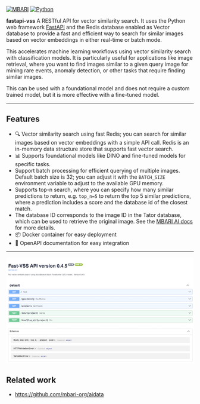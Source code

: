 [![MBARI](https://www.mbari.org/wp-content/uploads/2014/11/logo-mbari-3b.png)](http://www.mbari.org)
[![Python](https://img.shields.io/badge/language-Python-blue.svg)](https://www.python.org/downloads/)

**fastapi-vss** A RESTful API for vector similarity search.  It uses the Python web framework [FastAPI](https://fastapi.tiangolo.com/)
and the Redis database enabled as Vector database to provide a fast and efficient way to search for similar images
based on vector embeddings in either real-time or batch mode.

This accelerates machine learning workflows using vector similarity search with classification models.
It is particularly useful for applications like image retrieval, where you want to find images similar to a given query image
for mining rare events, anomaly detection, or other tasks that require finding similar images.

This can be used with a foundational model and does not require a custom trained model, but it is more effective with a fine-tuned model.

---

## Features

- 🔍 Vector similarity search using fast Redis; you can search for similar images based on vector embeddings with a simple API call. Redis is an in-memory data structure store that supports fast vector search.
- 📊 Supports foundational models like DINO and fine-tuned models for specific tasks.
- Support batch processing for efficient querying of multiple images. Default batch size is 32; you can adjust it with the `BATCH_SIZE` environment variable to adjust to the available GPU memory.
- Supports top-n search, where you can specify how many similar predictions to return, e.g. `top_n=5` to return the top 5 similar predictions, where a prediction includes a score and the database id of the closest match.
- The database ID corresponds to the image ID in the Tator database, which can be used to retrieve the original image. See the [MBARI AI docs](https://docs.mbari.org/internal/ai/) for more details.
- 📦 Docker container for easy deployment
- 📜 OpenAPI documentation for easy integration

---
![](https://raw.githubusercontent.com/mbari-org/fastapi-vss/main/docs/imgs//restwebui.png)

## Related work

* https://github.com/mbari-org/aidata
